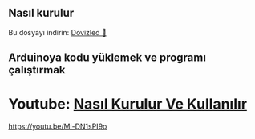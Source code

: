 
## Nasıl kurulur

Bu dosyayı indirin: [Dovizled 🔰](https://github.com/24FeiFei1/dovizled/archive/refs/heads/main.zip)

## Arduinoya kodu yüklemek ve programı çalıştırmak

# Youtube: [Nasıl Kurulur Ve Kullanılır](https://youtu.be/Mi-DN1sPI9o)

https://youtu.be/Mi-DN1sPI9o
